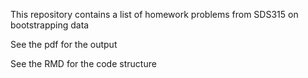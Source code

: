 This repository contains a list of homework problems from SDS315 on bootstrapping data

See the pdf for the output

See the RMD for the code structure
